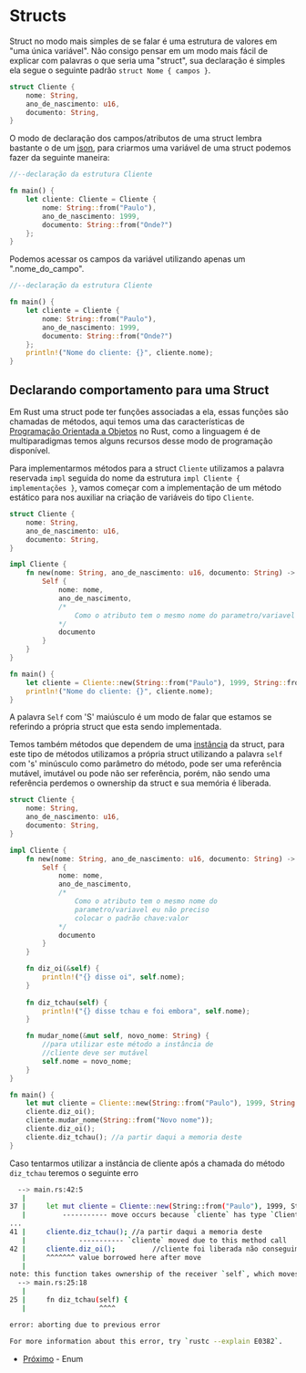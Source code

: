 # Structs

Struct no modo mais simples de se falar é uma estrutura de valores em "uma única variável". Não consigo pensar em um modo mais fácil de explicar com palavras o que seria uma "struct", sua declaração é simples ela segue o seguinte padrão `struct Nome { campos }`.

```rust
struct Cliente {
    nome: String,
    ano_de_nascimento: u16,
    documento: String,
}
```

O modo de declaração dos campos/atributos de uma struct lembra bastante o de um [json](https://en.wikipedia.org/wiki/JSON), para criarmos uma variável de uma struct podemos fazer da seguinte maneira:

```rust
//--declaração da estrutura Cliente

fn main() {
    let cliente: Cliente = Cliente { 
        nome: String::from("Paulo"),
        ano_de_nascimento: 1999, 
        documento: String::from("Onde?") 
    };
}
```

Podemos acessar os campos da variável utilizando apenas um ".nome_do_campo".

```rust
//--declaração da estrutura Cliente

fn main() {
    let cliente = Cliente { 
        nome: String::from("Paulo"),
        ano_de_nascimento: 1999, 
        documento: String::from("Onde?") 
    };
    println!("Nome do cliente: {}", cliente.nome);
}
```

## Declarando comportamento para uma Struct

Em Rust uma struct pode ter funções associadas a ela, essas funções são chamadas de métodos, aqui temos uma das características de [Programação Orientada a Objetos]() no Rust, como a linguagem é de multiparadigmas temos alguns recursos desse modo de programação disponível.

Para implementarmos métodos para a struct `Cliente` utilizamos a palavra reservada `impl` seguida do nome da estrutura `impl Cliente { implementações }`, vamos começar com a implementação de um método estático para nos auxiliar na criação de variáveis do tipo `Cliente`.

```rust
struct Cliente {
    nome: String,
    ano_de_nascimento: u16,
    documento: String,
}

impl Cliente {
    fn new(nome: String, ano_de_nascimento: u16, documento: String) -> Self {
        Self {
            nome: nome,
            ano_de_nascimento,
            /*
                Como o atributo tem o mesmo nome do parametro/variavel eu não preciso colocar o padrão chave:valor
            */
            documento
        }
    }
}

fn main() {
    let cliente = Cliente::new(String::from("Paulo"), 1999, String::from("Onde?"));
    println!("Nome do cliente: {}", cliente.nome);
}
```

A palavra `Self` com 'S' maiúsculo é um modo de falar que estamos se referindo a própria struct que esta sendo implementada.

Temos também métodos que dependem de uma [instância](https://en.wikipedia.org/wiki/Instance_(computer_science)) da struct, para este tipo de métodos utilizamos a própria struct utilizando a palavra `self` com 's' minúsculo como parâmetro do método, pode ser uma referência mutável, imutável ou pode não ser referência, porém, não sendo uma referência perdemos o ownership da struct e sua memória é liberada.

```rust
struct Cliente {
    nome: String,
    ano_de_nascimento: u16,
    documento: String,
}

impl Cliente {
    fn new(nome: String, ano_de_nascimento: u16, documento: String) -> Self {
        Self {
            nome: nome,
            ano_de_nascimento,
            /*
                Como o atributo tem o mesmo nome do 
                parametro/variavel eu não preciso 
                colocar o padrão chave:valor
            */
            documento
        }
    }

    fn diz_oi(&self) {
        println!("{} disse oi", self.nome);
    }
    
    fn diz_tchau(self) {
        println!("{} disse tchau e foi embora", self.nome);
    } 

    fn mudar_nome(&mut self, novo_nome: String) {
        //para utilizar este método a instância de 
        //cliente deve ser mutável
        self.nome = novo_nome;
    }
}

fn main() {
    let mut cliente = Cliente::new(String::from("Paulo"), 1999, String::from("Onde?"));
    cliente.diz_oi();
    cliente.mudar_nome(String::from("Novo nome")); 
    cliente.diz_oi();
    cliente.diz_tchau(); //a partir daqui a memoria deste               //cliente foi liberada não conseguimos mais utilizar
}
```

Caso tentarmos utilizar a instância de cliente após a chamada do método `diz_tchau` teremos o seguinte erro

```bash
  --> main.rs:42:5
   |
37 |     let mut cliente = Cliente::new(String::from("Paulo"), 1999, String::from("Onde?"));
   |         ----------- move occurs because `cliente` has type `Cliente`, which does not implement the `Copy` trait
...
41 |     cliente.diz_tchau(); //a partir daqui a memoria deste      
   |             ----------- `cliente` moved due to this method call
42 |     cliente.diz_oi();         //cliente foi liberada não conseguimos mais utilizar
   |     ^^^^^^^ value borrowed here after move
   |
note: this function takes ownership of the receiver `self`, which moves `cliente`
  --> main.rs:25:18
   |
25 |     fn diz_tchau(self) {
   |                  ^^^^

error: aborting due to previous error

For more information about this error, try `rustc --explain E0382`.
```

- [Próximo](./02-enums.md) - Enum